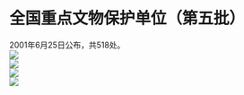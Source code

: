 # 全国重点文物保护单位（第五批）  

2001年6月25日公布，共518处。  
![](https://raw.gitmirror.com/szqq0512/Pic/main/img/202201212043983.jpg)  
![](https://raw.gitmirror.com/szqq0512/Pic/main/img/202201212043984.jpg)  
![](https://raw.gitmirror.com/szqq0512/Pic/main/img/202201212043985.jpg)  
![](https://raw.gitmirror.com/szqq0512/Pic/main/img/202201212043982.jpg)  
